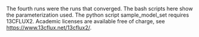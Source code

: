 The fourth runs were the runs that converged. The bash scripts here show the parameterization used.
The python script sample\_model\_set requires 13CFLUX2. Academic licenses are available free of charge, see https://www.13cflux.net/13cflux2/.
